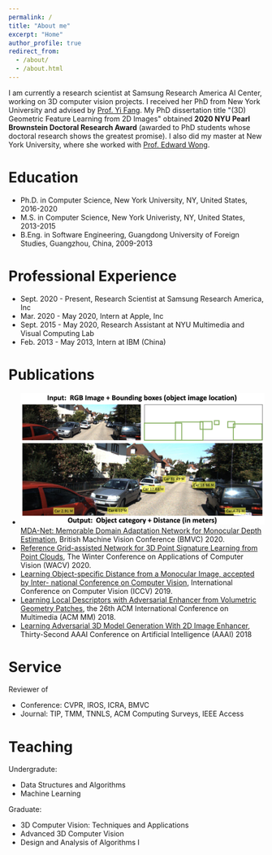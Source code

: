 ```yaml
---
permalink: /
title: "About me"
excerpt: "Home"
author_profile: true
redirect_from: 
  - /about/
  - /about.html
---
```

I am currently a research scientist at Samsung Research America AI Center, working on 3D computer vision projects. I received her PhD from New York University and advised by [Prof. Yi Fang](http://mmvc.engineering.nyu.edu). My PhD dissertation title "(3D) Geometric Feature Learning from 2D Images" obtained **2020 NYU Pearl Brownstein Doctoral Research Award** (awarded to PhD students whose doctoral research shows the greatest promise). I also did my master at New York University, where she worked with [Prof. Edward Wong](https://engineering.nyu.edu/faculty/edward-wong).

Education
======
* Ph.D. in Computer Science, New York University, NY, United States, 2016-2020
* M.S. in Computer Science, New York Univeristy, NY, United States, 2013-2015
* B.Eng. in Software Engineering, Guangdong University of Foreign Studies, Guangzhou, China, 2009-2013

Professional Experience
======
* Sept. 2020 - Present, Research Scientist at Samsung Research America, Inc
* Mar. 2020 - May 2020, Intern at Apple, Inc
* Sept. 2015 - May 2020, Research Assistant at NYU Multimedia and Visual Computing Lab
* Feb. 2013 - May 2013, Intern at IBM (China)

Publications
======
* ![GitHub Logo](/images/Paper_DistFrom2D.png)[MDA-Net: Memorable Domain Adaptation Network for Monocular Depth Estimation](https://www.bmvc2020-conference.com/conference/papers/paper_0790.html), British Machine Vision Conference (BMVC) 2020.
* [Reference Grid-assisted Network for 3D Point Signature Learning from Point Clouds](https://openaccess.thecvf.com/content_WACV_2020/papers/Zhu_Reference_Grid-assisted_Network_for_3D_Point_Signature_Learning_from_Point_WACV_2020_paper.pdf), The Winter Conference on Applications of Computer Vision (WACV) 2020.
* [Learning Object-specific Distance from a Monocular Image, accepted by Inter- national Conference on Computer Vision](https://openaccess.thecvf.com/content_ICCV_2019/papers/Zhu_Learning_Object-Specific_Distance_From_a_Monocular_Image_ICCV_2019_paper.pdf), International Conference on Computer Vision (ICCV) 2019.
* [Learning Local Descriptors with Adversarial Enhancer from Volumetric Geometry Patches](), the 26th ACM International Conference on Multimedia (ACM MM) 2018. 
* [Learning Adversarial 3D Model Generation With 2D Image Enhancer](https://www.aaai.org/ocs/index.php/AAAI/AAAI18/paper/view/16064), Thirty-Second AAAI Conference on Artificial Intelligence (AAAI) 2018

Service 
======
Reviewer of 
* Conference: CVPR, IROS, ICRA, BMVC
* Journal: TIP, TMM, TNNLS, ACM Computing Surveys, IEEE Access

Teaching 
======
Undergradute:
* Data Structures and Algorithms
* Machine Learning

Graduate:
* 3D Computer Vision: Techniques and Applications
* Advanced 3D Computer Vision
* Design and Analysis of Algorithms I

